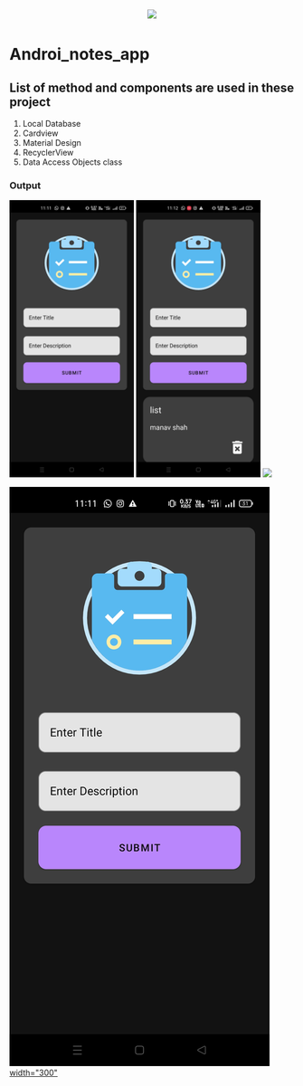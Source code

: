<h1 align="center"> <center><img src="https://github.com/manavshah123/Mobile_Application_Training/blob/main/GIF/task.gif"  width="400"></h1>

# Androi_notes_app

## List of method and components are used in these project

1. Local Database
2. Cardview 
3. Material Design
4. RecyclerView
5. Data Access Objects class

### Output

<p float="left">
  <img src="https://github.com/manavshah123/Androi_notes_app/blob/master/outputs/op1.jpeg" width="220" />
  <img src="https://github.com/manavshah123/Androi_notes_app/blob/master/outputs/op2.jpeg" width="220" /> 
  <img src="https://github.com/manavshah123/Androi_notes_app/blob/master/outputs/op.mp4" width="220" />
</p>
  
[![asciicast](https://github.com/manavshah123/Androi_notes_app/blob/master/outputs/op1.jpeg) width="300"](https://github.com/manavshah123/Androi_notes_app/blob/master/outputs/op.mp4)

